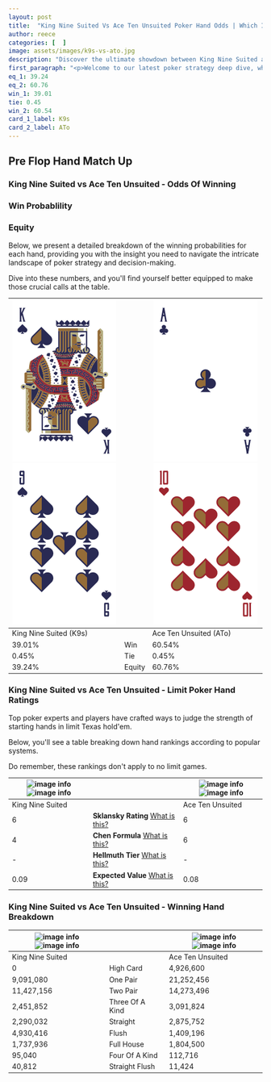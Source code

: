 ```yaml
---
layout: post
title:  "King Nine Suited Vs Ace Ten Unsuited Poker Hand Odds | Which Is The Better Hand In Poker? A Complete Guide"
author: reece
categories: [  ]
image: assets/images/k9s-vs-ato.jpg
description: "Discover the ultimate showdown between King Nine Suited and Ace Ten Unsuited in poker! Uncover the odds, strategies, and scenarios where one hand triumphs over the other. Get ready to up your poker game with this thrilling analysis."
first_paragraph: "<p>Welcome to our latest poker strategy deep dive, where we're pitting two distinct hands against each other in a high-stakes showdown: King Nine Suited vs Ace Ten Unsuited.</p><p>In the dynamic world of poker, every decision counts, and knowing which hand holds the upper hand is key to your success at the table.</p><p>In this article, we'll dissect these two hands, explore the scenarios where one dominates the other, and equip you with the knowledge to make strategic choices that can tip the odds in your favor.</p><p>Get ready to unravel the intriguing dynamics of these poker hands and elevate your game to new heights.</p>"
eq_1: 39.24
eq_2: 60.76
win_1: 39.01
tie: 0.45
win_2: 60.54
card_1_label: K9s
card_2_label: ATo
---
```




[comment]: # (sp0)

## Pre Flop Hand Match Up

<div class="table hand-ratings" markdown="1"> 



### King Nine Suited vs Ace Ten Unsuited - Odds Of Winning


  
<div class="row graphs"> 
<div class="col-lg-6">
    <h3>Win Probablility</h3>
    <canvas id="WinChart"></canvas>
</div>
<div class="col-lg-6">
    <h3>Equity</h3>
    <canvas id="EquityChart"></canvas>
</div>
</div>

  Below, we present a detailed breakdown of the winning probabilities for each hand, providing you with the insight you need to navigate the intricate landscape of poker strategy and decision-making. 

Dive into these numbers, and you'll find yourself better equipped to make those crucial calls at the table.


    
| ![image info](assets/images/hand1/k.png) ![image info](assets/images/hand1/9.png) |  | ![image info](assets/images/hand2/a.png) ![image info](assets/images/hand2/to.png) |
| -------- | -------- | -------- |
| King Nine Suited (K9s) |  | Ace Ten Unsuited (ATo) |
| 39.01% | Win | 60.54% |
| 0.45% | Tie | 0.45% |
| 39.24% | Equity | 60.76% |




[comment]: # (sp1)



### King Nine Suited vs Ace Ten Unsuited - Limit Poker Hand Ratings

Top poker experts and players have crafted ways to judge the strength of starting hands in limit Texas hold'em. 

Below, you'll see a table breaking down hand rankings according to popular systems. 

Do remember, these rankings don't apply to no limit games.


    
| ![image info](https://www.riverpairs.com/assets/images/hand1/k.png) ![image info](https://www.riverpairs.com/assets/images/hand1/9.png) |  | ![image info](https://www.riverpairs.com/assets/images/hand2/a.png) ![image info](https://www.riverpairs.com/assets/images/hand2/to.png) |
| -------- | -------- | -------- |
| King Nine Suited |  | Ace Ten Unsuited |
| 6 | **Sklansky Rating** [What is this?](/sklansky-rating-explained) | 6 |
| 4 | **Chen Formula** [What is this?](/chen-formula-explained) | 6 |
| - | **Hellmuth Tier** [What is this?](/Hellmuth-tier-explained) | - |
| 0.09 | **Expected Value** [What is this?](/expected-value-explained) | 0.08 |




[comment]: # (sp2)



### King Nine Suited vs Ace Ten Unsuited - Winning Hand Breakdown


    
| ![image info](https://www.riverpairs.com/assets/images/hand1/k.png) ![image info](https://www.riverpairs.com/assets/images/hand1/9.png) |  | ![image info](https://www.riverpairs.com/assets/images/hand2/a.png) ![image info](https://www.riverpairs.com/assets/images/hand2/to.png) |
| -------- | -------- | -------- |
| King Nine Suited |  | Ace Ten Unsuited |
| 0 | High Card | 4,926,600 |
| 9,091,080 | One Pair | 21,252,456 |
| 11,427,156 | Two Pair | 14,273,496 |
| 2,451,852 | Three Of A Kind | 3,091,824 |
| 2,290,032 | Straight | 2,875,752 |
| 4,930,416 | Flush | 1,409,196 |
| 1,737,936 | Full House | 1,804,500 |
| 95,040 | Four Of A Kind | 112,716 |
| 40,812 | Straight Flush | 11,424 |




[comment]: # (sp3)



</div>

[comment]: # (sp4)



[comment]: # (sp5)

